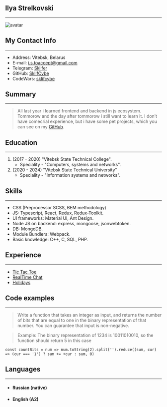 ## Ilya Strelkovski
****
![avatar](https://i.imgur.com/1Bgo2Zh.jpeg)
## My Contact Info
***
* Address: Vitebsk, Belarus
* E-mail: i.s.toaccept@gmail.com
* Telegram: [Sklifer](https://t.me/Sklifer)
* GitHub: [SklifCybe](https://github.com/SklifCybe)
* CodeWars: [sklifcybe](https://www.codewars.com/users/sklifcybe)
## Summary
***
> All last year i learned frontend and backend in js ecosystem. Tommorow and the day after tommorow i still want to learn it. I don’t have comecrial experience, but i have some pet projects, which you can see on my [GitHub](https://github.com/SklifCybe).
## Education
***
1. (2017 - 2020) "Vitebsk State Technical College". 
    * Speciality - "Computers, systems and networks".
2. (2020 - 2024) "Vitebsk State Technical University" 
    * Speciality - "Information systems and networks".
## Skills
***
* CSS (Preprocessor SCSS, BEM methodology)
* JS: Typescript, React, Redux, Redux-Toolkit.
* UI frameworks: Material UI, Ant Design.
* Node JS on backend: express, mongoose, jsonwebtoken.
* DB: MongoDB.
* Module Bundlers: Webpack.
* Basic knowledge: C++, C, SQL, PHP.
## Experience
***
* [Tic Tac Toe](https://sklifcybe.github.io/tic-tac-toe-native-js-/)
* [RealTime Chat](https://61801e986c02f5b349bc1c49--relaxed-pike-0e650b.netlify.app/)
* [Holidays](https://sklifcybe.github.io/Holidays/)
## Code examples
***
> Write a function that takes an integer as input, and returns the number of bits that are equal to one in the binary representation of that number. You can guarantee that input is non-negative.

> Example: The binary representation of 1234 is 10011010010, so the function should return 5 in this case
```
const countBits = num => num.toString(2).split('').reduce((sum, cur) => (cur === '1') ? sum += +cur : sum, 0)
```
## Languages
***
* #### Russian (native)
* #### English (A2)

